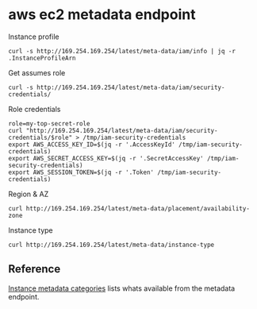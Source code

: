 # aws ec2 metadata endpoint

Instance profile
```
curl -s http://169.254.169.254/latest/meta-data/iam/info | jq -r .InstanceProfileArn
```

Get assumes role
```
curl -s http://169.254.169.254/latest/meta-data/iam/security-credentials/
```

Role credentials
```
role=my-top-secret-role
curl "http://169.254.169.254/latest/meta-data/iam/security-credentials/$role" > /tmp/iam-security-credentials
export AWS_ACCESS_KEY_ID=$(jq -r '.AccessKeyId' /tmp/iam-security-credentials)
export AWS_SECRET_ACCESS_KEY=$(jq -r '.SecretAccessKey' /tmp/iam-security-credentials)
export AWS_SESSION_TOKEN=$(jq -r '.Token' /tmp/iam-security-credentials)
```

Region & AZ
```
curl http://169.254.169.254/latest/meta-data/placement/availability-zone
```

Instance type
```
curl http://169.254.169.254/latest/meta-data/instance-type
```

## Reference

[Instance metadata categories](https://docs.aws.amazon.com/AWSEC2/latest/UserGuide/instancedata-data-categories.html) lists whats available from the metadata endpoint.
